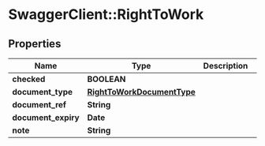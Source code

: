 # SwaggerClient::RightToWork

## Properties
Name | Type | Description | Notes
------------ | ------------- | ------------- | -------------
**checked** | **BOOLEAN** |  | [optional] 
**document_type** | [**RightToWorkDocumentType**](RightToWorkDocumentType.md) |  | [optional] 
**document_ref** | **String** |  | [optional] 
**document_expiry** | **Date** |  | [optional] 
**note** | **String** |  | [optional] 

